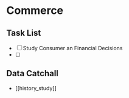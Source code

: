 # Commerce
## Task List
- [ ] Study Consumer an Financial Decisions
- [ ] 
## Data Catchall
- [[history_study]]
